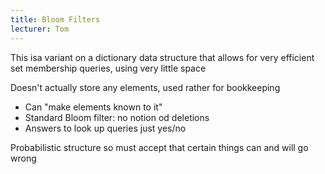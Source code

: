 ```yaml
---
title: Bloom Filters
lecturer: Tom
---
```


This isa variant on a dictionary data structure that allows for very efficient set membership queries, using very little space

Doesn't actually store any elements, used rather for bookkeeping

-   Can "make elements known to it"
-   Standard Bloom filter: no notion od deletions
-   Answers to look up queries just yes/no

Probabilistic structure so must accept that certain things can and will go wrong
